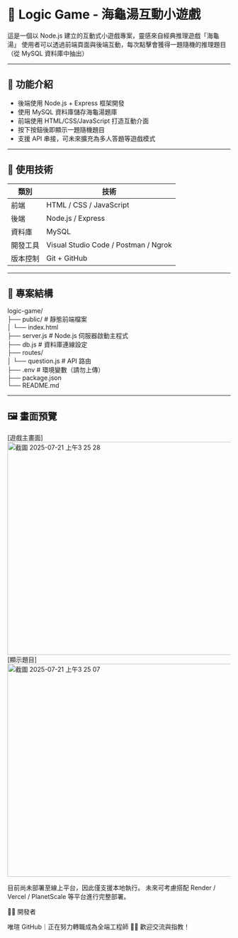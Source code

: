 # 🧠 Logic Game - 海龜湯互動小遊戲

這是一個以 Node.js 建立的互動式小遊戲專案，靈感來自經典推理遊戲「海龜湯」
使用者可以透過前端頁面與後端互動，每次點擊會獲得一題隨機的推理題目（從 MySQL 資料庫中抽出）

---

## 🚀 功能介紹

- 後端使用 Node.js + Express 框架開發
- 使用 MySQL 資料庫儲存海龜湯題庫
- 前端使用 HTML/CSS/JavaScript 打造互動介面
- 按下按鈕後即顯示一題隨機題目
- 支援 API 串接，可未來擴充為多人答題等遊戲模式

---

## 🧰 使用技術

| 類別 | 技術 |
|------|------|
| 前端 | HTML / CSS / JavaScript |
| 後端 | Node.js / Express |
| 資料庫 | MySQL |
| 開發工具 | Visual Studio Code / Postman / Ngrok |
| 版本控制 | Git + GitHub |

---

## 📂 專案結構

logic-game/<br/>
├── public/ # 靜態前端檔案<br/>
│ └── index.html<br/>
├── server.js # Node.js 伺服器啟動主程式<br/>
├── db.js # 資料庫連線設定<br/>
├── routes/<br/>
│ └── question.js # API 路由<br/>
├── .env # 環境變數（請勿上傳）<br/>
├── package.json<br/>
└── README.md<br/>


---


## 🖼️ 畫面預覽


[遊戲主畫面]<br/>
<img width="600" height="480" alt="截圖 2025-07-21 上午3 25 28" src="https://github.com/user-attachments/assets/607e17ae-0c49-4657-8bf3-99cb4cb30a7f" />
<br/>
[顯示題目]<br/>
<img width="600" height="480" alt="截圖 2025-07-21 上午3 25 07" src="https://github.com/user-attachments/assets/fbe8d9c4-2a71-4a42-a01a-8d459f0ac084" />
<br/>


目前尚未部署至線上平台，因此僅支援本地執行。
未來可考慮搭配 Render / Vercel / PlanetScale 等平台進行完整部署。

🙋‍♀️ 開發者

唯瑄
GitHub｜正在努力轉職成為全端工程師 🧑‍💻
歡迎交流與指教！
